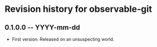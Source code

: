 # Revision history for observable-git

## 0.1.0.0 -- YYYY-mm-dd

* First version. Released on an unsuspecting world.
